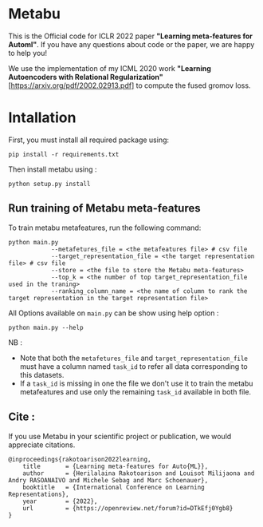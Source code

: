 # Metabu
This is the Official code for ICLR 2022 paper **"Learning meta-features for Automl"**.
If you have any questions about code or the paper, we are happy to help you!

We use the implementation of my ICML 2020 work **"Learning Autoencoders with Relational Regularization"** [https://arxiv.org/pdf/2002.02913.pdf] 
to compute the fused gromov loss.

# Intallation
First, you must install all required package using: 

`pip install -r requirements.txt`

Then install metabu using :

`python setup.py install`

## Run training of Metabu meta-features

To train metabu metafeatures, run the following command:

```
python main.py 
            --metafetures_file = <the metafeatures file> # csv file
            --target_representation_file = <the target representation file> # csv file
            --store = <the file to store the Metabu meta-features> 
            --top_k = <the number of top target_representation_file used in the traning>
            --ranking_column_name = <the name of column to rank the target representation in the target representation file>
```

All Options available on `main.py` can be show using help option :

`python main.py --help `


NB : 
- Note that both the `metafetures_file` and `target_representation_file` must have a column named `task_id` to refer all data corresponding to this datasets.
- If a `task_id` is missing in one the file we don't use it to train the metabu metafeatures and use only the remaining `task_id`  available in both file.

## Cite :
If you use Metabu in your scientific project or publication, we would appreciate citations.


``` 
@inproceedings{rakotoarison2022learning,
    title       = {Learning meta-features for Auto{ML}},
    author      = {Herilalaina Rakotoarison and Louisot Milijaona and Andry RASOANAIVO and Michele Sebag and Marc Schoenauer},
    booktitle   = {International Conference on Learning Representations},
    year        = {2022},
    url         = {https://openreview.net/forum?id=DTkEfj0Ygb8}
}
```
